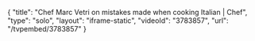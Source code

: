 {
    "title": "Chef Marc Vetri on mistakes made when cooking Italian | Chef",
    "type": "solo",
    "layout": "iframe-static",
    "videoId": "3783857",
    "url": "\/tvpembed\/3783857"
}